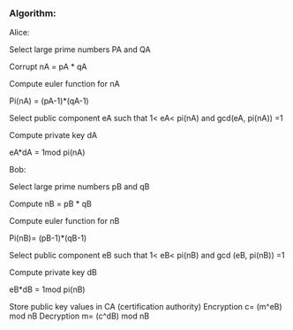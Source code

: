 ### Algorithm:

Alice:

Select large prime numbers PA and QA

Corrupt nA = pA * qA

Compute euler function for nA

Pi(nA) = (pA-1)*(qA-1)

Select public component eA such that 1< eA< pi(nA) and gcd(eA, pi(nA)) =1

Compute private key dA 

eA*dA = 1mod pi(nA)




Bob:

Select large prime numbers pB and qB

Compute nB = pB * qB

Compute euler function for nB

Pi(nB)= (pB-1)*(qB-1)

Select public component eB such that 1< eB< pi(nB) and gcd (eB, pi(nB)) =1

Compute private key dB

eB*dB = 1mod pi(nB)



Store public key values in CA (certification authority)
Encryption c= (m^eB) mod nB
Decryption m= (c^dB) mod nB
